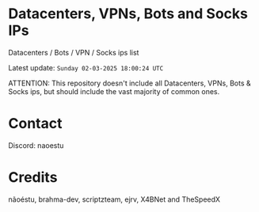 # Datacenters, VPNs, Bots and Socks IPs
 
Datacenters / Bots / VPN / Socks ips list

Latest update: `Sunday 02-03-2025 18:00:24 UTC` 

ATTENTION: This repository doesn't include all Datacenters, VPNs, Bots & Socks ips, 
but should include the vast majority of common ones.

# Contact
Discord: naoestu

# Credits
nãoéstu, brahma-dev, scriptzteam, ejrv, X4BNet and TheSpeedX
